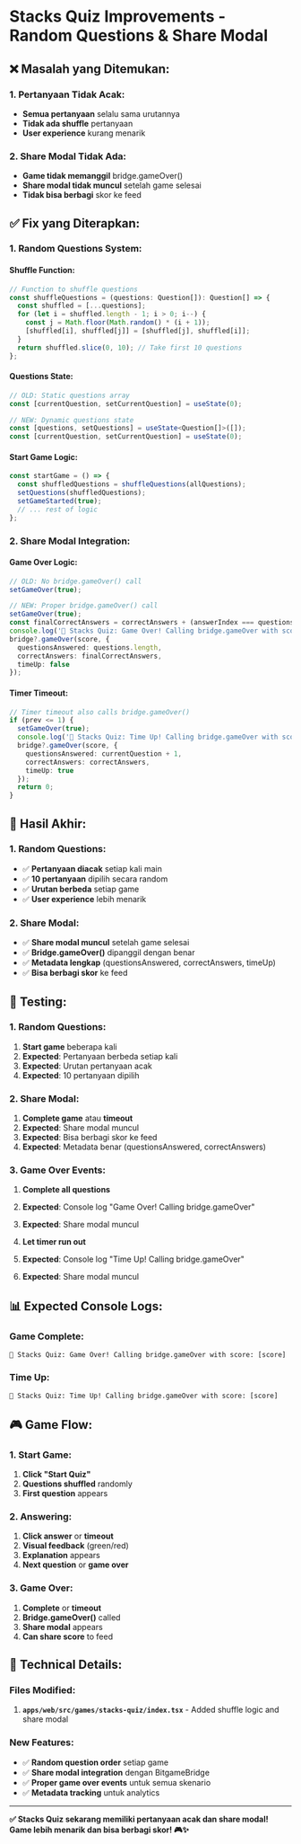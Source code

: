 # Stacks Quiz Improvements - Random Questions & Share Modal

## ❌ **Masalah yang Ditemukan:**

### **1. Pertanyaan Tidak Acak:**
- **Semua pertanyaan** selalu sama urutannya
- **Tidak ada shuffle** pertanyaan
- **User experience** kurang menarik

### **2. Share Modal Tidak Ada:**
- **Game tidak memanggil** bridge.gameOver()
- **Share modal tidak muncul** setelah game selesai
- **Tidak bisa berbagi** skor ke feed

## ✅ **Fix yang Diterapkan:**

### **1. Random Questions System:**

#### **Shuffle Function:**
```typescript
// Function to shuffle questions
const shuffleQuestions = (questions: Question[]): Question[] => {
  const shuffled = [...questions];
  for (let i = shuffled.length - 1; i > 0; i--) {
    const j = Math.floor(Math.random() * (i + 1));
    [shuffled[i], shuffled[j]] = [shuffled[j], shuffled[i]];
  }
  return shuffled.slice(0, 10); // Take first 10 questions
};
```

#### **Questions State:**
```typescript
// OLD: Static questions array
const [currentQuestion, setCurrentQuestion] = useState(0);

// NEW: Dynamic questions state
const [questions, setQuestions] = useState<Question[]>([]);
const [currentQuestion, setCurrentQuestion] = useState(0);
```

#### **Start Game Logic:**
```typescript
const startGame = () => {
  const shuffledQuestions = shuffleQuestions(allQuestions);
  setQuestions(shuffledQuestions);
  setGameStarted(true);
  // ... rest of logic
};
```

### **2. Share Modal Integration:**

#### **Game Over Logic:**
```typescript
// OLD: No bridge.gameOver() call
setGameOver(true);

// NEW: Proper bridge.gameOver() call
setGameOver(true);
const finalCorrectAnswers = correctAnswers + (answerIndex === questions[currentQuestion].correct ? 1 : 0);
console.log('🧠 Stacks Quiz: Game Over! Calling bridge.gameOver with score:', score);
bridge?.gameOver(score, {
  questionsAnswered: questions.length,
  correctAnswers: finalCorrectAnswers,
  timeUp: false
});
```

#### **Timer Timeout:**
```typescript
// Timer timeout also calls bridge.gameOver()
if (prev <= 1) {
  setGameOver(true);
  console.log('🧠 Stacks Quiz: Time Up! Calling bridge.gameOver with score:', score);
  bridge?.gameOver(score, {
    questionsAnswered: currentQuestion + 1,
    correctAnswers: correctAnswers,
    timeUp: true
  });
  return 0;
}
```

## 🎯 **Hasil Akhir:**

### **1. Random Questions:**
- ✅ **Pertanyaan diacak** setiap kali main
- ✅ **10 pertanyaan** dipilih secara random
- ✅ **Urutan berbeda** setiap game
- ✅ **User experience** lebih menarik

### **2. Share Modal:**
- ✅ **Share modal muncul** setelah game selesai
- ✅ **Bridge.gameOver()** dipanggil dengan benar
- ✅ **Metadata lengkap** (questionsAnswered, correctAnswers, timeUp)
- ✅ **Bisa berbagi skor** ke feed

## 🧪 **Testing:**

### **1. Random Questions:**
1. **Start game** beberapa kali
2. **Expected**: Pertanyaan berbeda setiap kali
3. **Expected**: Urutan pertanyaan acak
4. **Expected**: 10 pertanyaan dipilih

### **2. Share Modal:**
1. **Complete game** atau **timeout**
2. **Expected**: Share modal muncul
3. **Expected**: Bisa berbagi skor ke feed
4. **Expected**: Metadata benar (questionsAnswered, correctAnswers)

### **3. Game Over Events:**
1. **Complete all questions**
2. **Expected**: Console log "Game Over! Calling bridge.gameOver"
3. **Expected**: Share modal muncul

4. **Let timer run out**
5. **Expected**: Console log "Time Up! Calling bridge.gameOver"
6. **Expected**: Share modal muncul

## 📊 **Expected Console Logs:**

### **Game Complete:**
```
🧠 Stacks Quiz: Game Over! Calling bridge.gameOver with score: [score]
```

### **Time Up:**
```
🧠 Stacks Quiz: Time Up! Calling bridge.gameOver with score: [score]
```

## 🎮 **Game Flow:**

### **1. Start Game:**
1. **Click "Start Quiz"**
2. **Questions shuffled** randomly
3. **First question** appears

### **2. Answering:**
1. **Click answer** or **timeout**
2. **Visual feedback** (green/red)
3. **Explanation** appears
4. **Next question** or **game over**

### **3. Game Over:**
1. **Complete** or **timeout**
2. **Bridge.gameOver()** called
3. **Share modal** appears
4. **Can share score** to feed

## 🔧 **Technical Details:**

### **Files Modified:**
1. **`apps/web/src/games/stacks-quiz/index.tsx`** - Added shuffle logic and share modal

### **New Features:**
- ✅ **Random question order** setiap game
- ✅ **Share modal integration** dengan BitgameBridge
- ✅ **Proper game over events** untuk semua skenario
- ✅ **Metadata tracking** untuk analytics

---

**✅ Stacks Quiz sekarang memiliki pertanyaan acak dan share modal! Game lebih menarik dan bisa berbagi skor! 🎮✨**

